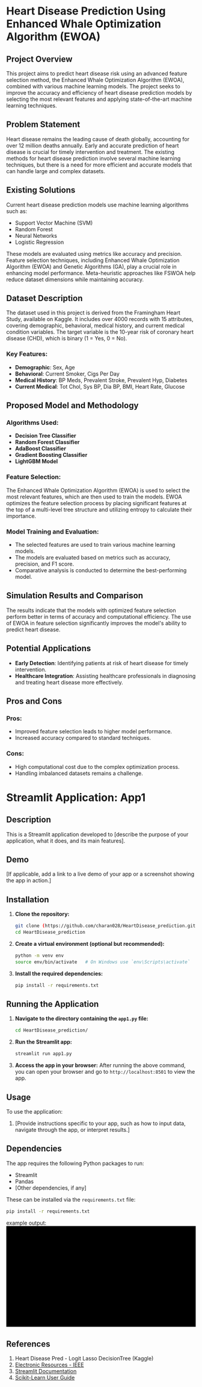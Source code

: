 # Heart Disease Prediction Using Enhanced Whale Optimization Algorithm (EWOA)

## Project Overview

This project aims to predict heart disease risk using an advanced feature selection method, the Enhanced Whale Optimization Algorithm (EWOA), combined with various machine learning models. The project seeks to improve the accuracy and efficiency of heart disease prediction models by selecting the most relevant features and applying state-of-the-art machine learning techniques.

## Problem Statement

Heart disease remains the leading cause of death globally, accounting for over 12 million deaths annually. Early and accurate prediction of heart disease is crucial for timely intervention and treatment. The existing methods for heart disease prediction involve several machine learning techniques, but there is a need for more efficient and accurate models that can handle large and complex datasets.

## Existing Solutions

Current heart disease prediction models use machine learning algorithms such as:
- Support Vector Machine (SVM)
- Random Forest
- Neural Networks
- Logistic Regression

These models are evaluated using metrics like accuracy and precision. Feature selection techniques, including Enhanced Whale Optimization Algorithm (EWOA) and Genetic Algorithms (GA), play a crucial role in enhancing model performance. Meta-heuristic approaches like FSWOA help reduce dataset dimensions while maintaining accuracy.

## Dataset Description

The dataset used in this project is derived from the Framingham Heart Study, available on Kaggle. It includes over 4000 records with 15 attributes, covering demographic, behavioral, medical history, and current medical condition variables. The target variable is the 10-year risk of coronary heart disease (CHD), which is binary (1 = Yes, 0 = No).

### Key Features:
- **Demographic**: Sex, Age
- **Behavioral**: Current Smoker, Cigs Per Day
- **Medical History**: BP Meds, Prevalent Stroke, Prevalent Hyp, Diabetes
- **Current Medical**: Tot Chol, Sys BP, Dia BP, BMI, Heart Rate, Glucose

## Proposed Model and Methodology

### Algorithms Used:
- **Decision Tree Classifier**
- **Random Forest Classifier**
- **AdaBoost Classifier**
- **Gradient Boosting Classifier**
- **LightGBM Model**

### Feature Selection:
The Enhanced Whale Optimization Algorithm (EWOA) is used to select the most relevant features, which are then used to train the models. EWOA optimizes the feature selection process by placing significant features at the top of a multi-level tree structure and utilizing entropy to calculate their importance.

### Model Training and Evaluation:
- The selected features are used to train various machine learning models.
- The models are evaluated based on metrics such as accuracy, precision, and F1 score.
- Comparative analysis is conducted to determine the best-performing model.

## Simulation Results and Comparison

The results indicate that the models with optimized feature selection perform better in terms of accuracy and computational efficiency. The use of EWOA in feature selection significantly improves the model's ability to predict heart disease.

## Potential Applications

- **Early Detection**: Identifying patients at risk of heart disease for timely intervention.
- **Healthcare Integration**: Assisting healthcare professionals in diagnosing and treating heart disease more effectively.

## Pros and Cons

### Pros:
- Improved feature selection leads to higher model performance.
- Increased accuracy compared to standard techniques.

### Cons:
- High computational cost due to the complex optimization process.
- Handling imbalanced datasets remains a challenge.


# Streamlit Application: App1

## Description
This is a Streamlit application developed to [describe the purpose of your application, what it does, and its main features]. 

## Demo
[If applicable, add a link to a live demo of your app or a screenshot showing the app in action.]

## Installation

1. **Clone the repository:**
    ```bash
    git clone (https://github.com/charan028/HeartDisease_prediction.git)
    cd HeartDisease_prediction
    ```

2. **Create a virtual environment (optional but recommended):**
    ```bash
    python -m venv env
    source env/bin/activate   # On Windows use `env\Scripts\activate`
    ```

3. **Install the required dependencies:**
    ```bash
    pip install -r requirements.txt
    ```

## Running the Application

1. **Navigate to the directory containing the `app1.py` file:**
    ```bash
    cd HeartDisease_prediction/
    ```

2. **Run the Streamlit app:**
    ```bash
    streamlit run app1.py
    ```

3. **Access the app in your browser:**
    After running the above command, you can open your browser and go to `http://localhost:8501` to view the app.

## Usage
To use the application:
1. [Provide instructions specific to your app, such as how to input data, navigate through the app, or interpret results.]

## Dependencies
The app requires the following Python packages to run:

- Streamlit
- Pandas
- [Other dependencies, if any]

These can be installed via the `requirements.txt` file:
```bash
pip install -r requirements.txt
 ```
example output:
![Alt Text](https://github.com/charan028/HeartDisease_prediction/blob/main/gif_play.gif)

## References

1. Heart Disease Pred - Logit Lasso DecisionTree (Kaggle)
2. [Electronic Resources - IEEE](https://ieeexplore-ieee-org.libproxy.library.unt.edu/stamp/stamp.jsp?tp=&arnumber=10428617)
3. [Streamlit Documentation](https://docs.streamlit.io/)
4. [Scikit-Learn User Guide](https://scikit-learn.org/stable/user_guide.html)

